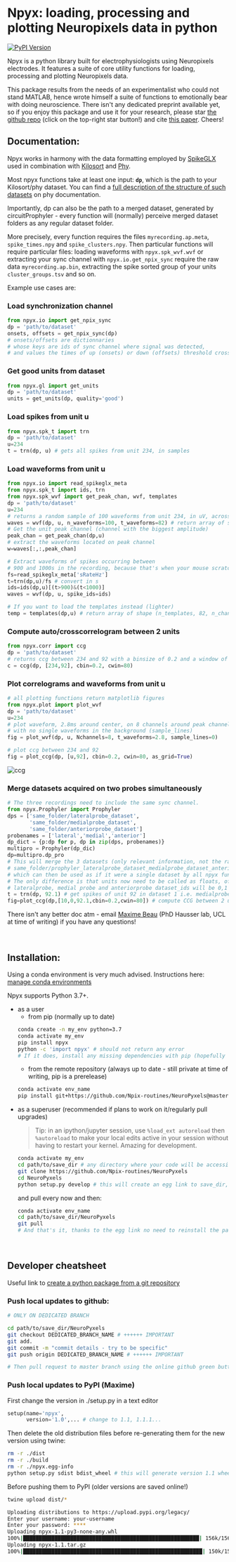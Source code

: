 # Npyx: loading, processing and plotting Neuropixels data in python

[![PyPI Version](https://img.shields.io/pypi/v/npyx.svg)](https://pypi.org/project/npyx/)

Npyx is a python library built for electrophysiologists using Neuropixels electrodes. It features a suite of core utility functions for loading, processing and plotting Neuropixels data.

This package results from the needs of an experimentalist who could not stand MATLAB, hence wrote himself a suite of functions to emotionally bear with doing neuroscience. There isn't any dedicated preprint available yet, so if you enjoy this package and use it for your research, please star [the github repo](https://github.com/m-beau/NeuroPyxels) (click on the top-right star button!) and cite [this paper](https://www.nature.com/articles/s41593-019-0381-8). Cheers!

## Documentation:
Npyx works in harmony with the data formatting employed by [SpikeGLX](https://billkarsh.github.io/SpikeGLX/) used in combination with [Kilosort](https://github.com/MouseLand/Kilosort) and [Phy](https://phy.readthedocs.io/en/latest/).

Most npyx functions take at least one input: **`dp`**, which is the path to your Kilosort/phy dataset. You can find a [full description of the structure of such datasets](https://phy.readthedocs.io/en/latest/sorting_user_guide/#installation) on phy documentation.

Importantly, dp can also be the path to a merged dataset, generated by circuitProphyler - every function will (normally) perceive merged dataset folders as any regular dataset folder.

More precisely, every function requires the files `myrecording.ap.meta`, `spike_times.npy` and `spike_clusters.npy`. Then particular functions will require particular files: loading waveforms with `npyx.spk_wvf.wvf` or extracting your sync channel with `npyx.io.get_npix_sync` require the raw data `myrecording.ap.bin`, extracting the spike sorted group of your units `cluster_groups.tsv` and so on.

Example use cases are:
### Load synchronization channel
```python
from npyx.io import get_npix_sync
dp = 'path/to/dataset'
onsets, offsets = get_npix_sync(dp)
# onsets/offsets are dictionnaries
# whose keys are ids of sync channel where signal was detected,
# and values the times of up (onsets) or down (offsets) threshold crosses in seconds.
```
### Get good units from dataset
```python
from npyx.gl import get_units
dp = 'path/to/dataset'
units = get_units(dp, quality='good')
```
### Load spikes from unit u
```python
from npyx.spk_t import trn
dp = 'path/to/dataset'
u=234
t = trn(dp, u) # gets all spikes from unit 234, in samples
```

### Load waveforms from unit u
```python
from npyx.io import read_spikeglx_meta
from npyx.spk_t import ids, trn
from npyx.spk_wvf import get_peak_chan, wvf, templates
dp = 'path/to/dataset'
u=234
# returns a random sample of 100 waveforms from unit 234, in uV, across 384 channels
waves = wvf(dp, u, n_waveforms=100, t_waveforms=82) # return array of shape (100, 82, 384) by default
# Get the unit peak channel (channel with the biggest amplitude)
peak_chan = get_peak_chan(dp,u)
# extract the waveforms located on peak channel
w=waves[:,:,peak_chan]

# Extract waveforms of spikes occurring between
# 900 and 1000s in the recording, because that's when your mouse scratched its butt
fs=read_spikeglx_meta['sRateHz']
t=trn(dp,u)/fs # convert in s
ids=ids(dp,u)[(t>900)&(t<1000)]
waves = wvf(dp, u, spike_ids=ids)

# If you want to load the templates instead (lighter)
temp = templates(dp,u) # return array of shape (n_templates, 82, n_channels)
```

### Compute auto/crosscorrelogram between 2 units
```python
from npyx.corr import ccg
dp = 'path/to/dataset'
# returns ccg between 234 and 92 with a binsize of 0.2 and a window of 80
c = ccg(dp, [234,92], cbin=0.2, cwin=80)
```

### Plot correlograms and waveforms from unit u
```python
# all plotting functions return matplotlib figures
from npyx.plot import plot_wvf
dp = 'path/to/dataset'
u=234
# plot waveform, 2.8ms around center, on 8 channels around peak channel,
# with no single waveforms in the background (sample_lines)
fig = plot_wvf(dp, u, Nchannels=8, t_waveforms=2.8, sample_lines=0)
```

```python
# plot ccg between 234 and 92
fig = plot_ccg(dp, [u,92], cbin=0.2, cwin=80, as_grid=True)
```
![ccg](images/ccg.png)

### Merge datasets acquired on two probes simultaneously
```python
# The three recordings need to include the same sync channel.
from npyx.Prophyler import Prophyler
dps = ['same_folder/lateralprobe_dataset',
       'same_folder/medialprobe_dataset',
       'same_folder/anteriorprobe_dataset']
probenames = ['lateral','medial','anterior']
dp_dict = {p:dp for p, dp in zip(dps, probenames)}
multipro = Prophyler(dp_dic)
dp=multipro.dp_pro
# This will merge the 3 datasets (only relevant information, not the raw data) in a new folder at
# same_folder/prophyler_lateralprobe_dataset_medialprobe_dataset_anteriorprobe_dataset
# which can then be used as if it were a single dataset by all npyx functions.
# The only difference is that units now need to be called as floats, of format unit_id.dataset_id.
# lateralprobe, medial probe and anteriorprobe dataset_ids will be 0,1 and 2.
t = trn(dp, 92.1) # get spikes of unit 92 in dataset 1 i.e. medialprobe
fig=plot_ccg(dp,[10,0,92.1,cbin=0.2,cwin=80]) # compute CCG between 2 units across datasets
```

There isn't any better doc atm - email [Maxime Beau](mailto:maximebeaujeanroch047@gmail.com) (PhD Hausser lab, UCL at time of writing) if you have any questions!

<br/>

## Installation:

Using a conda environment is very much advised. Instructions here: [manage conda environments](https://docs.conda.io/projects/conda/en/latest/user-guide/tasks/manage-environments.html)

Npyx supports Python 3.7+.

- as a user
  - from pip (normally up to date)
  ```bash
  conda create -n my_env python=3.7
  conda activate my_env
  pip install npyx
  python -c 'import npyx' # should not return any error
  # If it does, install any missing dependencies with pip (hopefully none!)
  ```
  - from the remote repository (always up to date - still private at time of writing, pip is a prerelease)
  ```bash
  conda activate env_name
  pip install git+https://github.com/Npix-routines/NeuroPyxels@master
  ```
- as a superuser (recommended if plans to work on it/regularly pull upgrades)
  > Tip: in an ipython/jupyter session, use `%load_ext autoreload` then `%autoreload` to make your local edits active in your session without having to restart your kernel. Amazing for development.
    ```bash
    conda activate my_env
    cd path/to/save_dir # any directory where your code will be accessible by your editor and safe. NOT downloads folder.
    git clone https://github.com/Npix-routines/NeuroPyxels
    cd NeuroPyxels
    python setup.py develop # this will create an egg link to save_dir, which means that you do not need to reinstall the package each time you pull an udpate from github.
    ```
    and pull every now and then:
    ```bash
    conda activate env_name
    cd path/to/save_dir/NeuroPyxels
    git pull
    # And that's it, thanks to the egg link no need to reinstall the package!
    ```
<br/>

## Developer cheatsheet

Useful link to [create a python package from a git repository](https://towardsdatascience.com/build-your-first-open-source-python-project-53471c9942a7)


### Push local updates to github:
```bash
# ONLY ON DEDICATED BRANCH

cd path/to/save_dir/NeuroPyxels
git checkout DEDICATED_BRANCH_NAME # ++++++ IMPORTANT
git add.
git commit -m "commit details - try to be specific"
git push origin DEDICATED_BRANCH_NAME # ++++++ IMPORTANT

# Then pull request to master branch using the online github green button! Do not forget this last step, to allow the others repo to sync.
```

### Push local updates to PyPI (Maxime)
First change the version in ./setup.py in a text editor
```python
setup(name='npyx',
      version='1.0',... # change to 1.1, 1.1.1...
```
Then delete the old distribution files before re-generating them for the new version using twine:
```bash
rm -r ./dist
rm -r ./build
rm -r ./npyx.egg-info
python setup.py sdist bdist_wheel # this will generate version 1.1 wheel without overwriting version 1.0 wheel in ./dist
```
Before pushing them to PyPI (older versions are saved online!)
```bash
twine upload dist/*

Uploading distributions to https://upload.pypi.org/legacy/
Enter your username: your-username
Enter your password: ****
Uploading npyx-1.1-py3-none-any.whl
100%|████████████████████████████████████████████████████████| 156k/156k [00:01<00:00, 96.8kB/s]
Uploading npyx-1.1.tar.gz
100%|█████████████████████████████████████████████████████████| 150k/150k [00:01<00:00, 142kB/s]

```
